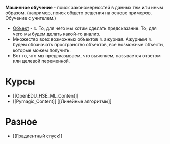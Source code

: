 **Машинное обучение** - поиск закономерностей в данных тем или иным образом. (например, поиск общего решения на основе примеров. Обучение с учителем.)

- <u>Объект</u> - 𝑥. То, для чего мы хотим сделать предсказание. То, для чего мы будем делать какой-то анализ.
- Множество всех возможных объектов 𝕏 ажурная. Ажурным 𝕏 будем обозначать пространство объектов, все возможные объекты, которые можем получить.
- Вот то, что мы предсказываем, что выясняем, называется ответом или целевой переменной.



# Курсы
* [[OpenEDU_HSE_ML_Content]]
* [[Pymagic_Content]]
[[Линейные алгоритмы]]

# Разное
* [[Градиентный спуск]]